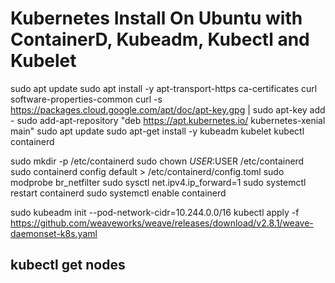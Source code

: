 # Kubernetes Install On Ubuntu with ContainerD, Kubeadm, Kubectl and Kubelet
 sudo apt update 
 sudo apt install -y apt-transport-https ca-certificates curl software-properties-common 
 curl -s https://packages.cloud.google.com/apt/doc/apt-key.gpg | sudo apt-key add - 
 sudo add-apt-repository "deb https://apt.kubernetes.io/ kubernetes-xenial main" 
 sudo apt update 
 sudo apt-get install -y  kubeadm kubelet kubectl containerd 

 sudo mkdir -p /etc/containerd 
 sudo chown $USER:$USER /etc/containerd  
 sudo containerd config default > /etc/containerd/config.toml 
 sudo modprobe br_netfilter 
 sudo sysctl net.ipv4.ip_forward=1 
 sudo systemctl restart containerd 
 sudo systemctl enable containerd 

 sudo kubeadm init --pod-network-cidr=10.244.0.0/16
 kubectl apply -f https://github.com/weaveworks/weave/releases/download/v2.8.1/weave-daemonset-k8s.yaml

## kubectl get nodes
